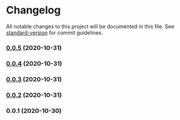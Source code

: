 # Changelog

All notable changes to this project will be documented in this file. See [standard-version](https://github.com/conventional-changelog/standard-version) for commit guidelines.

### [0.0.5](https://github.com/clarencetw/cdk-wordpress/compare/v0.0.4...v0.0.5) (2020-10-31)

### [0.0.4](https://github.com/clarencetw/cdk-wordpress/compare/v0.0.3...v0.0.4) (2020-10-31)

### [0.0.3](https://github.com/clarencetw/cdk-wordpress/compare/v0.0.2...v0.0.3) (2020-10-31)

### [0.0.2](https://github.com/clarencetw/cdk-wordpress/compare/v0.0.1...v0.0.2) (2020-10-31)

### 0.0.1 (2020-10-30)
